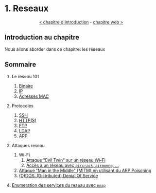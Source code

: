 # 1. Reseaux

<p align="center">
  <a href="../0-introduction/README.md">< chapitre d'introduction</a> - <a href="../2-web/README.md">chapitre web ></a>
</p>

## Introduction au chapitre

Nous allons aborder dans ce chapitre: les réseaux

## Sommaire

1. Le réseau 101
    1. [Binaire](./1-reseau-101/1-binaire.md)
    2. [IP](1-reseau-101/2-ip.md)
    3. [Adresses MAC](1-reseau-101/3-adresses-mac.md)

2. Protocoles
    1. [SSH](2-protocoles/1-ssh.md)
    2. [HTTP(S)](2-protocoles/2-http.md)
    3. [FTP](2-protocoles/3-ftp.md)
    4. [LDAP](2-protocoles/4-ldap.md)
    5. [ARP](2-protocoles/5-arp.md)

3. Attaques reseau
    1. Wi-Fi
        1. [Attaque "Evil Twin" sur un réseau Wi-Fi](./4-attaques-reseau/1-wifi/1-evil-twin.md)
        2. [Accès à un réseau avec `aircrack`, `airmonng`, ...](3-attaques-reseau/1-wifi/2-crack-reseau.md)
    2. [Attaque "Man in the Middle" (MITM) en utilisant du ARP Poisoning](./3-attaques-reseau/2-arp-mitm.md)
    3. [(D)DOS: (Distributed) Denial Of Service](#)

4. [Enumeration des services du reseau avec `nmap`](./5-enumeration-services-reseau/README.md)
